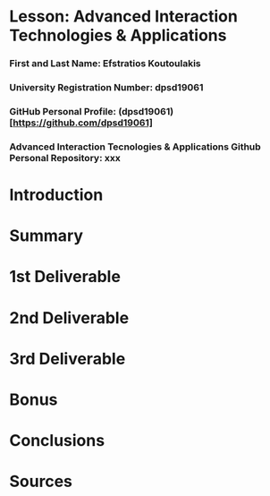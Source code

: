# Lesson: Advanced Interaction Technologies & Applications

### First and Last Name: Efstratios Koutoulakis
### University Registration Number: dpsd19061
### GitHub Personal Profile: (dpsd19061)[https://github.com/dpsd19061]
### Advanced Interaction Tecnologies & Applications Github Personal Repository: xxx

# Introduction

# Summary


# 1st Deliverable


# 2nd Deliverable


# 3rd Deliverable 


# Bonus 


# Conclusions


# Sources
